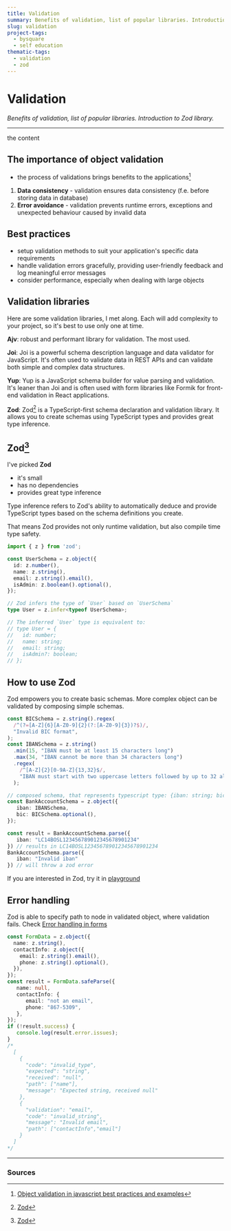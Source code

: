 ```yaml
---
title: Validation
summary: Benefits of validation, list of popular libraries. Introduction to Zod library.
slug: validation
project-tags: 
  - bysquare
  - self education
thematic-tags:
  - validation
  - zod
---
```


# Validation

*Benefits of validation, list of popular libraries. Introduction to Zod library.*

---
the content

## The importance of object validation
- the process of validations brings benefits to the applications[^1]
1. **Data consistency** - validation ensures data consistency (f.e. before storing data in database)
2. **Error avoidance** - validation prevents runtime errors, exceptions and unexpected behaviour caused by invalid data

## Best practices
- setup validation methods to suit your application's specific data requirements
- handle validation errors gracefully, providing user-friendly feedback and log meaningful error messages
- consider performance, especially when dealing with large objects

## Validation libraries

Here are some validation libraries, I met along. Each will add complexity to your project, so it's best to use only one at time.

**Ajv**: robust and performant library for validation. The most used.

**Joi**: Joi is a powerful schema description language and data validator for JavaScript. It's often used to validate data in REST APIs and can validate both simple and complex data structures.

**Yup**: Yup is a JavaScript schema builder for value parsing and validation. It's leaner than Joi and is often used with form libraries like Formik for front-end validation in React applications.

**Zod**: Zod[^2] is a TypeScript-first schema declaration and validation library. It allows you to create schemas using TypeScript types and provides great type inference.

## Zod[^2]
I've picked **Zod**
- it's small
- has no dependencies
- provides great type inference

Type inference refers to Zod's ability to automatically deduce and provide TypeScript types based on the schema definitions you create.

That means Zod provides not only runtime validation, but also compile time type safety.

```typescript
import { z } from 'zod';

const UserSchema = z.object({
  id: z.number(),
  name: z.string(),
  email: z.string().email(),
  isAdmin: z.boolean().optional(),
});

// Zod infers the type of `User` based on `UserSchema`
type User = z.infer<typeof UserSchema>;

// The inferred `User` type is equivalent to:
// type User = {
//   id: number;
//   name: string;
//   email: string;
//   isAdmin?: boolean;
// };
```

## How to use Zod

Zod empowers you to create basic schemas. More complex object can be validated by composing simple schemas.

```typescript
const BICSchema = z.string().regex(
  /^(?=[A-Z]{6}[A-Z0-9]{2}(?:[A-Z0-9]{3})?$)/,
  "Invalid BIC format",
);
const IBANSchema = z.string()
  .min(15, "IBAN must be at least 15 characters long")
  .max(34, "IBAN cannot be more than 34 characters long")
  .regex(
    /^[A-Z]{2}[0-9A-Z]{13,32}$/,
    "IBAN must start with two uppercase letters followed by up to 32 alphanumeric characters",
  );

// composed schema, that represents typescript type: {iban: string; bic?: string}
const BankAccountSchema = z.object({
   iban: IBANSchema,
   bic: BICSchema.optional(),
});

const result = BankAccountSchema.parse({
   iban: "LC14BOSL123456789012345678901234"
}) // results in LC14BOSL123456789012345678901234
BankAccountSchema.parse({
   iban: "Invalid iban"
}) // will throw a zod error
```

If you are interested in Zod, try it in [playground](https://zod-playground.vercel.app/)

## Error handling
Zod is able to specify path to node in validated object, where validation fails. Check [Error handling in forms](https://zod.dev/ERROR_HANDLING?id=error-handling-for-forms)

```typescript
const FormData = z.object({
  name: z.string(),
  contactInfo: z.object({
    email: z.string().email(),
    phone: z.string().optional(),
  }),
});
const result = FormData.safeParse({
   name: null,
   contactInfo: {
      email: "not an email",
      phone: "867-5309",
   },
});
if (!result.success) {
   console.log(result.error.issues);
}
/*
  [
    {
      "code": "invalid_type",
      "expected": "string",
      "received": "null",
      "path": ["name"],
      "message": "Expected string, received null"
    },
    {
      "validation": "email",
      "code": "invalid_string",
      "message": "Invalid email",
      "path": ["contactInfo","email"]
    }
  ]
*/
```

---
### Sources

[^1]: [Object validation in javascript best practices and examples](https://medium.com/@stheodorejohn/object-validation-in-javascript-best-practices-and-examples-112855955566)
[^2]: [Zod](https://zod.dev/)
